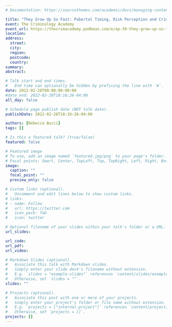 ```yaml
---
# Documentation: https://sourcethemes.com/academic/docs/managing-content/

title: "They Grow Up So Fast: Pubertal Timing, Risk Perception and Crime with Rebecca Bucci"
event: The Criminology Academy  
event_url: https://thecrimacademy.podbean.com/e/ep-39-they-grow-up-so-fast-pubertal-timing-risk-perception-and-crime-with-rebecca-bucci/
location: 
address:
  street:
  city:
  region:
  postcode:
  country:
summary:
abstract:

# Talk start and end times.
#   End time can optionally be hidden by prefixing the line with `#`.
date: 2022-02-28T00:00:00-00:00
#date_end: 2022-02-28T18:16:26-04:00
all_day: false

# Schedule page publish date (NOT talk date).
publishDate: 2022-02-28T18:16:26-04:00

authors: [Rebecca Bucci]
tags: []

# Is this a featured talk? (true/false)
featured: false

# Featured image
# To use, add an image named `featured.jpg/png` to your page's folder. 
# Focal points: Smart, Center, TopLeft, Top, TopRight, Left, Right, BottomLeft, Bottom, BottomRight.
image:
  caption: ""
  focal_point: ""
  preview_only: false

# Custom links (optional).
#   Uncomment and edit lines below to show custom links.
# links:
# - name: Follow
#   url: https://twitter.com
#   icon_pack: fab
#   icon: twitter

# Optional filename of your slides within your talk's folder or a URL.
url_slides:

url_code:
url_pdf:
url_video:

# Markdown Slides (optional).
#   Associate this talk with Markdown slides.
#   Simply enter your slide deck's filename without extension.
#   E.g. `slides = "example-slides"` references `content/slides/example-slides.md`.
#   Otherwise, set `slides = ""`.
slides: ""

# Projects (optional).
#   Associate this post with one or more of your projects.
#   Simply enter your project's folder or file name without extension.
#   E.g. `projects = ["internal-project"]` references `content/project/deep-learning/index.md`.
#   Otherwise, set `projects = []`.
projects: []
---
```

